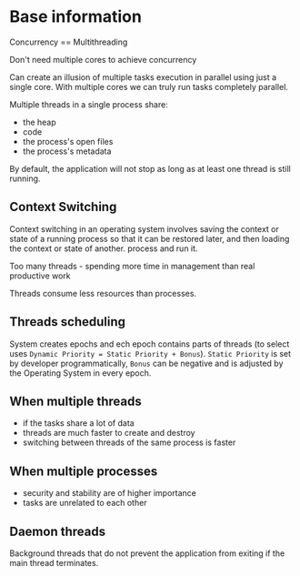 # Base information

Concurrency == Multithreading

Don't need multiple cores to achieve concurrency

Can create an illusion of multiple tasks execution in parallel using just a single core.
With multiple cores we can truly run tasks completely parallel.

Multiple threads in a single process share:
* the heap
* code
* the process's open files
* the process's metadata

By default, the application will not stop as long as at least one thread is still running.

## Context Switching

Context switching in an operating system involves saving the context or state of a running process so that it can be
restored later, and then loading the context or state of another. process and run it.

Too many threads - spending more time in management than real productive work

Threads consume less resources than processes.

## Threads scheduling

System creates epochs and ech epoch contains parts of threads (to select
uses `Dynamic Priority = Static Priority + Bonus`). `Static Priority` is set by developer programmatically, `Bonus` can
be negative and is adjusted by the Operating System in every epoch.

## When multiple threads

* if the tasks share a lot of data
* threads are much faster to create and destroy
* switching between threads of the same process is faster

## When multiple processes

* security and stability are of higher importance
* tasks are unrelated to each other

## Daemon threads

Background threads that do not prevent the application from exiting if the main thread terminates.
